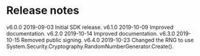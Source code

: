 # Release notes

v6.0.0          2019-09-03    Initial SDK release.
v6.1.0          2019-10-09    Improved documentation.
v6.2.0          2019-10-14    Improved documentation.
v6.3.0          2019-10-15    Removed public signing.
v6.4.0          2019-10-23    Changed the RNG to use System.Security.Cryptography.RandomNumberGenerator.Create().